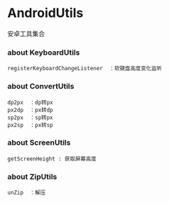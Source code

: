 # AndroidUtils
安卓工具集合


### about KeyboardUtils
```
registerKeyboardChangeListener  ：软键盘高度变化监听
```

### about ConvertUtils
```
dp2px  ：dp转px
px2dp  ：px转dp
sp2px  ：sp转px
px2sp  ：px转sp
```


### about ScreenUtils
```
getScreenHeight : 获取屏幕高度
```

### about ZipUtils
```
unZip  ：解压
```
